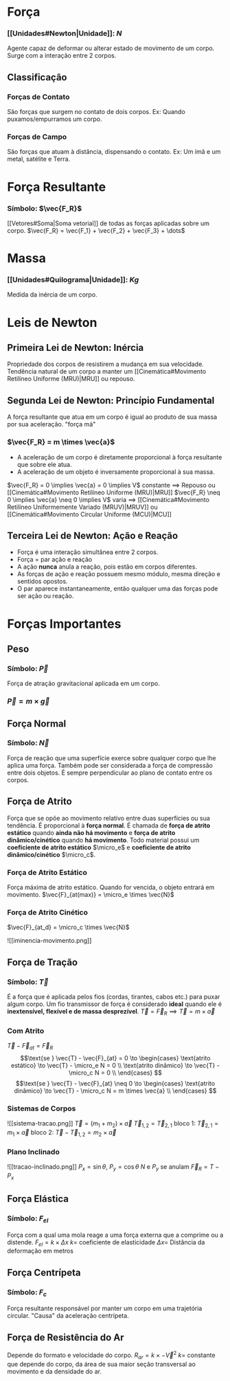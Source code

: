 
# Força
### [[Unidades#Newton|Unidade]]: $N$
Agente capaz de deformar ou alterar estado de movimento de um corpo. Surge com a interação entre 2 corpos.

## Classificação

### Forças de Contato
São forças que surgem no contato de dois corpos.
Ex: Quando puxamos/empurramos um corpo.
### Forças de Campo
São forças que atuam à distância, dispensando o contato.
Ex: Um ímã e um metal, satélite e Terra.

# Força Resultante
### Símbolo: $\vec{F_R}$
[[Vetores#Soma|Soma vetorial]] de todas as forças aplicadas sobre um corpo.
$\vec{F_R} = \vec{F_1} + \vec{F_2} + \vec{F_3} + \dots$

# Massa
### [[Unidades#Quilograma|Unidade]]: $Kg$
Medida da inércia de um corpo.


# Leis de Newton

## Primeira Lei de Newton: Inércia
Propriedade dos corpos de resistirem a mudança em sua velocidade. Tendência natural de um corpo a manter um [[Cinemática#Movimento Retilíneo Uniforme (MRU)|MRU]] ou repouso.

## Segunda Lei de Newton: Princípio Fundamental
A força resultante que atua em um corpo é igual ao produto de sua massa por sua aceleração.
"força má"
### $\vec{F_R} = m \times \vec{a}$

- A aceleração de um corpo é diretamente proporcional à força resultante que sobre ele atua.
- A aceleração de um objeto é inversamente proporcional à sua massa.

$\vec{F_R} = 0 \implies \vec{a} = 0 \implies V$ constante $\implies$ Repouso ou [[Cinemática#Movimento Retilíneo Uniforme (MRU)|MRU]]
$\vec{F_R} \neq 0 \implies \vec{a} \neq 0 \implies V$ varia $\implies$ [[Cinemática#Movimento Retilíneo Uniformemente Variado (MRUV)|MRUV]] ou [[Cinemática#Movimento Circular Uniforme (MCU)|MCU]]

## Terceira Lei de Newton: Ação e Reação
- Força é uma interação simultânea entre 2 corpos.
- Força = par ação e reação
- A ação **nunca** anula a reação, pois estão em corpos diferentes.
- As forças de ação e reação possuem mesmo módulo, mesma direção e sentidos opostos.
- O par aparece instantaneamente, então qualquer uma das forças pode ser ação ou reação.

# Forças Importantes

## Peso
### Símbolo: $\vec{P}$
Força de atração gravitacional aplicada em um corpo.
### $\vec{P} = m \times \vec{g}$

## Força Normal
### Símbolo: $\vec{N}$
Força de reação que uma superfície exerce sobre qualquer corpo que lhe aplica uma força. Também pode ser considerada a força de compressão entre dois objetos. É sempre perpendicular ao plano de contato entre os corpos.

## Força de Atrito
Força que se opõe ao movimento relativo entre duas superfícies ou sua tendência. É proporcional à **força normal**.
É chamada de **força de atrito estático** quando **ainda não há movimento** e **força de atrito dinâmico/cinético** quando **há movimento**. Todo material possui um **coeficiente de atrito estático** $\micro_e$ e **coeficiente de atrito dinâmico/cinético** $\micro_c$.

### Força de Atrito Estático
Força máxima de atrito estático. Quando for vencida, o objeto entrará em movimento.
$\vec{F}_{at(max)} = \micro_e \times \vec{N}$

### Força de Atrito Cinético 
$\vec{F}_{at_d} = \micro_c \times \vec{N}$

![[iminencia-movimento.png]]

## Força de Tração
### Símbolo: $\vec{T}$
É a força que é aplicada pelos fios (cordas, tirantes, cabos etc.) para puxar algum corpo.
Um fio transmissor de força é considerado **ideal** quando ele é **inextensível, flexível e de massa desprezível**.
$\vec{T} = \vec{F}_R \implies \vec{T} = m \times \vec{a}$

### Com Atrito
$\vec{T} - \vec{F}_{at} = \vec{F}_R$
$$\text{se } \vec{T} - \vec{F}_{at} = 0 \to
\begin{cases}
\text{atrito estático} \to \vec{T} - \micro_e N = 0 \\
\text{atrito dinâmico} \to \vec{T} - \micro_c N = 0 \\
\end{cases}
$$
$$\text{se } \vec{T} - \vec{F}_{at} \neq 0 \to
\begin{cases}
\text{atrito dinâmico} \to \vec{T} - \micro_c N = m \times \vec{a} \\
\end{cases}
$$

### Sistemas de Corpos
![[sistema-tracao.png]]
$\vec{T} = (m_1+m_2) \times \vec{a}$
$\vec{T}_{1,2}=\vec{T}_{2,1}$
bloco 1: $\vec{T}_{2,1} = m_1 \times \vec{a}$
bloco 2: $\vec{T} - \vec{T}_{1,2} = m_2 \times \vec{a}$

### Plano Inclinado
![[tracao-inclinado.png]]
$P_x = \sin \theta$, $P_y = \cos \theta$
$N$ e $P_y$ se anulam
$\vec{F}_R = T - P_x$


## Força Elástica
### Símbolo: $F_{el}$
Força com a qual uma mola reage a uma força externa que a comprime ou a distende.
$F_{el} = k \times \Delta x$
$k =$ coeficiente de elasticidade
$\Delta x =$ Distância da deformação em metros

## Força Centrípeta
### Símbolo: $F_c$
Força resultante responsável por manter um corpo em uma trajetória circular. "Causa" da aceleração centrípeta.

## Força de Resistência do Ar
Depende do formato e velocidade do corpo.
$R_{ar} = k \times -\vec{V}^2$
$k =$ constante que depende do corpo, da área de sua maior seção transversal ao movimento e da densidade do ar.